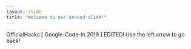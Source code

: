 ```yaml
---
layout: slide
title: "Welcome to our second slide!"
---
```

OfficialHacks [ Google-Code-In 2019 ] EDITED!
Use the left arrow to go back!
